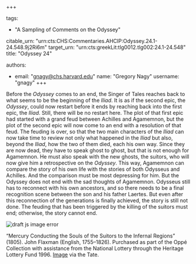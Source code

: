 +++

tags:
- "A Sampling of Comments on the Odyssey"

citable_urn: "urn:cts:CHS:Commentaries.AHCIP:Odyssey.24.1-24.548.9j2Ri6m"
target_urn: "urn:cts:greekLit:tlg0012.tlg002:24.1-24.548"
title: "Odyssey 24"

authors:
- email: "gnagy@chs.harvard.edu"
  name: "Gregory Nagy"
  username: "gnagy"
+++

<p>Before the <em>Odyssey</em> comes to an end, the Singer of Tales reaches back to what seems to be the beginning of the <em>Iliad</em>. It is as if the second epic, the <em>Odyssey</em>, could now restart before it ends by reaching back into the first epic, the <em>Iliad</em>. Still, there will be no restart here. The plot of that first epic had started with a grand feud between Achilles and Agamemnon, but the plot of the second epic will now come to an end with a resolution of that feud. The feuding is over, so that the two main characters of the <em>Iliad</em> can now take time to review not only what happened in the <em>Iliad</em> but also, beyond the <em>Iliad</em>, how the two of them died, each his own way. Since they are now dead, they have to speak ghost to ghost, but that is not enough for Agamemnon. He must also speak with the new ghosts, the suitors, who will now give him a retrospective on the <em>Odyssey</em>. This way, Agamemnon can compare the story of his own life with the stories of both Odysseus and Achilles. And the comparison must be most depressing for him. But the Odyssey does not end with the sad thoughts of Agamemnon. Odysseus still has to reconnect with his own ancestors, and so there needs to be a final recognition scene between the son and his father Laertes. But even after this reconnection of the generations is finally achieved, the story is still not done. The feuding that has been triggered by the killing of the suitors must end; otherwise, the story cannot end.</p><span><img src="https://classical-inquiries.chs.harvard.edu/wp-content/uploads/2017/08/T11219_10_1280.jpg" alt="draft js image error"/></span><p>“Mercury Conducting the Souls of the Suitors to the Infernal Regions” (1805). John Flaxman (English, 1755–1826). Purchased as part of the Oppé Collection with assistance from the National Lottery through the Heritage Lottery Fund 1996. <a href="http://www.tate.org.uk/art/artworks/flaxman-mercury-conducting-the-souls-of-the-suitors-to-the-infernal-regions-t11219">Image</a> via the Tate.</p>